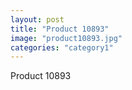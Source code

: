 ```yaml
---
layout: post
title: "Product 10893"
image: "product10893.jpg"
categories: "category1"
---
```

Product 10893
